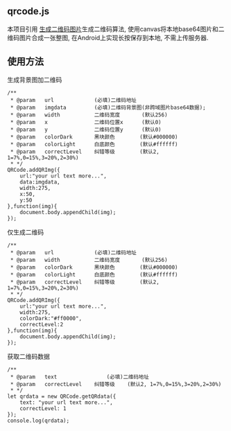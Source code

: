 qrcode.js
------
本项目引用
[生成二维码图片](https://github.com/davidshimjs/qrcodejs)生成二维码算法, 使用canvas将本地base64图片和二维码图片合成一张整图, 在Android上实现长按保存到本地, 不需上传服务器.  

使用方法
------
生成背景图加二维码  

```
/**
 * @param   url				(必填)二维码地址
 * @param   imgdata 		(必填)二维码背景图(非跨域图片base64数据);
 * @param   width   		二维码宽度		(默认256)
 * @param   x       		二维码位置x		(默认0)
 * @param   y       		二维码位置y		(默认0)
 * @param   colorDark		黑块颜色		(默认#000000)
 * @param   colorLight		白底颜色		(默认#ffffff)
 * @param   correctLevel	纠错等级		(默认2, 1=7%,0=15%,3=20%,2=30%)
 * */
QRCode.addQRImg({
    url:"your url text more...",
    data:imgdata,
    width:275,
    x:50,
    y:50
},function(img){
    document.body.appendChild(img);
});
```
仅生成二维码  

```
/**
 * @param   url				(必填)二维码地址
 * @param   width   		二维码宽度		(默认256)
 * @param   colorDark		黑块颜色		(默认#000000)
 * @param   colorLight		白底颜色		(默认#ffffff)
 * @param   correctLevel	纠错等级		(默认2, 1=7%,0=15%,3=20%,2=30%)
 * */
QRCode.addQRImg({
    url:"your url text more...",
    width:275,
    colorDark:"#ff0000",
    correctLevel:2
},function(img){
    document.body.appendChild(img);
});
```
获取二维码数据  

```
/**
 * @param   text				(必填)二维码地址
 * @param   correctLevel	纠错等级	(默认2, 1=7%,0=15%,3=20%,2=30%)
 * */
let qrdata = new QRCode.getQRdata({
    text: "your url text more...",
    correctLevel: 1
});
console.log(qrdata);
```